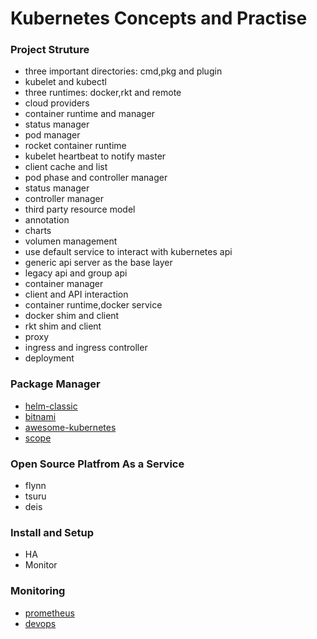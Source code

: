 # Kubernetes Concepts and Practise

### Project Struture
- three important directories: cmd,pkg and plugin
- kubelet and kubectl
- three runtimes: docker,rkt and remote
- cloud providers
- container runtime and manager
- status manager
- pod manager
- rocket container runtime
- kubelet heartbeat to notify master
- client cache and list
- pod phase and controller manager
- status manager
- controller manager
- third party resource model
- annotation
- charts
- volumen management
- use default service to interact with kubernetes api 
- generic api server as the base layer
- legacy api and group api
- container manager
- client and API interaction
- container runtime,docker service
- docker shim and client
- rkt shim and client
- proxy
- ingress and ingress controller
- deployment

### Package Manager

- [helm-classic](https://github.com/helm/helm-classic)
- [bitnami](https://github.com/bitnami/charts)
- [awesome-kubernetes](https://github.com/ramitsurana/awesome-kubernetes)
- [scope](https://github.com/weaveworks/scope)

### Open Source Platfrom As a Service

- flynn
- tsuru
- deis

### Install and Setup

- HA
- Monitor

### Monitoring

- [prometheus](https://github.com/prometheus/prometheus)
- [devops](https://github.com/fabric8io/fabric8-devops)

